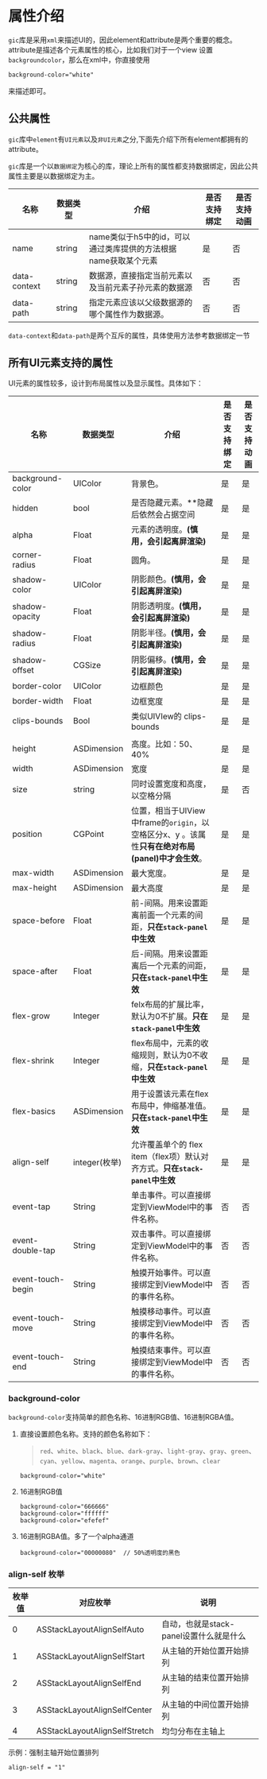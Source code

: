# 属性介绍

`gic`库是采用`xml`来描述UI的，因此element和attribute是两个重要的概念。attribute是描述各个元素属性的核心，比如我们对于一个view 设置`backgroundcolor`，那么在xml中，你直接使用

```xml
background-color="white"
```

来描述即可。

## 公共属性

`gic`库中`element`有`UI元素`以及`非UI元素`之分,下面先介绍下所有element都拥有的attribute。

`gic`库是一个以`数据绑定`为核心的库，理论上所有的属性都支持数据绑定，因此公共属性主要是以数据绑定为主。

| 名称           | 数据类型   | 介绍                                    | 是否支持绑定 | 是否支持动画 |
| ------------ | ------ | ------------------------------------- | ------ | ------ |
| name         | string | name类似于h5中的id，可以通过类库提供的方法根据name获取某个元素 | 是      | 否      |
| data-context | string | 数据源，直接指定当前元素以及当前元素子孙元素的数据源            | 否      | 否      |
| data-path    | string | 指定元素应该以父级数据源的哪个属性作为数据源。               | 否      | 否      |

`data-context`和`data-path`是两个互斥的属性，具体使用方法参考数据绑定一节

## 所有UI元素支持的属性

UI元素的属性较多，设计到布局属性以及显示属性。具体如下：

| 名称              | 数据类型      | 介绍                                                         | 是否支持绑定 | 是否支持动画 |
| ----------------- | ------------- | ------------------------------------------------------------ | ------------ | ------------ |
| background-color  | UIColor       | 背景色。                                                     | 是           | 是           |
| hidden            | bool          | 是否隐藏元素。**隐藏后依然会占据空间                         | 是           | 是           |
| alpha             | Float         | 元素的透明度。**(慎用，会引起离屏渲染)**                     | 是           | 是           |
| corner-radius     | Float         | 圆角。                                                       | 是           | 是           |
| shadow-color      | UIColor       | 阴影颜色。**(慎用，会引起离屏渲染)**                         | 是           | 是           |
| shadow-opacity    | Float         | 阴影透明度。**(慎用，会引起离屏渲染)**                       | 是           | 是           |
| shadow-radius     | Float         | 阴影半径。**(慎用，会引起离屏渲染)**                         | 是           | 是           |
| shadow-offset     | CGSize        | 阴影偏移。**(慎用，会引起离屏渲染)**                         | 是           | 是           |
| border-color      | UIColor       | 边框颜色                                                     | 是           | 是           |
| border-width      | Float         | 边框宽度                                                     | 是           | 是           |
| clips-bounds      | Bool          | 类似UIVIew的 clips-bounds                                    | 是           | 是           |
|                   |               |                                                              |              |              |
| height            | ASDimension   | 高度。比如：50、40%                                          | 是           | 是           |
| width             | ASDimension   | 宽度                                                         | 是           | 是           |
| size              | string        | 同时设置宽度和高度，以空格分隔                               | 是           | 否           |
| position          | CGPoint       | 位置，相当于UIView中frame的`origin`，以空格区分x、y 。该属性**只有在绝对布局(panel)中才会生效**。 | 是           | 是           |
| max-width         | ASDimension   | 最大宽度。                                                   | 是           | 是           |
| max-height        | ASDimension   | 最大高度                                                     | 是           | 是           |
| space-before      | Float         | 前-间隔。用来设置距离前面一个元素的间距，**只在`stack-panel`中生效** | 是           | 是           |
| space-after       | Float         | 后-间隔。用来设置距离后一个元素的间距，**只在`stack-panel`中生效** | 是           | 是           |
| flex-grow         | Integer       | felx布局的扩展比率，默认为0不扩展。**只在`stack-panel`中生效** | 是           | 是           |
| flex-shrink       | Integer       | flex布局中，元素的收缩规则，默认为0不收缩，**只在`stack-panel`中生效** | 是           | 是           |
| flex-basics       | ASDimension   | 用于设置该元素在flex布局中，伸缩基准值。**只在`stack-panel`中生效** | 是           | 是           |
| align-self        | integer(枚举) | 允许覆盖单个的 flex item（flex项）默认对齐方式。**只在`stack-panel`中生效** | 是           | 是           |
| event-tap         | String        | 单击事件。可以直接绑定到ViewModel中的事件名称。              | 否           | 否           |
| event-double-tap  | String        | 双击事件。可以直接绑定到ViewModel中的事件名称。              | 否           | 否           |
| event-touch-begin | String        | 触摸开始事件。可以直接绑定到ViewModel中的事件名称。          | 否           | 否           |
| event-touch-move  | String        | 触摸移动事件。可以直接绑定到ViewModel中的事件名称。          | 否           | 否           |
| event-touch-end   | String        | 触摸结束事件。可以直接绑定到ViewModel中的事件名称。          | 否           | 否           |



### background-color

`background-color`支持简单的颜色名称、16进制RGB值、16进制RGBA值。

1. 直接设置颜色名称。支持的颜色名称如下：

   > `red`、`white`、`black`、`blue`、`dark-gray`、`light-gray`、`gray`、`green`、`cyan`、`yellow`、`magenta`、`orange`、`purple`、`brown`、`clear`

   ```
   background-color="white"
   ```

2. 16进制RGB值

   ```
   background-color="666666"
   background-color="ffffff"
   background-color="efefef"
   ```

3. 16进制RGBA值。多了一个alpha通道

   ```
   background-color="00000080"  // 50%透明度的黑色
   ```

### align-self  枚举

| 枚举值  | 对应枚举                          | 说明                        |
| ---- | ----------------------------- | ------------------------- |
| 0    | ASStackLayoutAlignSelfAuto    | 自动，也就是stack-panel设置什么就是什么 |
| 1    | ASStackLayoutAlignSelfStart   | 从主轴的开始位置开始排列              |
| 2    | ASStackLayoutAlignSelfEnd     | 从主轴的结束位置开始排列              |
| 3    | ASStackLayoutAlignSelfCenter  | 从主轴的中间位置开始排列              |
| 4    | ASStackLayoutAlignSelfStretch | 均匀分布在主轴上                  |

示例：强制主轴开始位置排列

```xml
align-self = "1"
```

